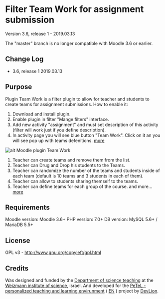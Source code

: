 Filter Team Work for assignment submission
============

Version 3.6, release 1 - 2019.03.13

The "master" branch is no longer compatible with Moodle 3.6 or earlier.

Change Log
----------
* 3.6, release 1    2019.03.13

Purpose
-------

Plugin Team Work is a filter plugin to allow for teacher and students 
to create teams for assignment submissions.
How to enable it:
1) Download and install plugin.
2) Enable plugin in filter "Mange filters" interface.
3) Add new activity "assignment" and must set description of this activity (filter will work just if you define description).
4) In activity page you will see blue button "Team Work". Click on it an you will see pop up with teams defenitions.
[more](https://blog.devlion.co/moodle-filter-team-work-tutorial/) 


![alt Moodle plugin Team Work](https://blog.devlion.co/wp-content/uploads/image-10-1024x497.png)

1) Teacher can create teams and remove them from the list.
2) Teacher can Drug and Drop his students to the Teams.
3) Teacher can randomize the number of the teams and students inside of each team (default is 10 teams and 3 students in each of them).
4) Teacher can allow to students sharing themself to the teams.
5) Teacher can define teams for each group of the course.
and more... [more](https://blog.devlion.co/moodle-filter-team-work-tutorial/) 

Requirements
------------
Moodle version:  Moodle 3.6+
PHP version: 7.0+
DB version: MySQL 5.6+ / MariaDB 5.5+

License
-------

GPL v3 - http://www.gnu.org/copyleft/gpl.html

Credits
-------

Was designed and funded by the [Department of science teaching](https://stwww1.weizmann.ac.il/en/) at the [Weizmann institute of science](http://www.weizmann.ac.il/pages/), israel.
And developed for the [PeTeL - personalized teaching and learning envirunment](https://stwww1.weizmann.ac.il/petel/) ( [EN](https://stwww1.weizmann.ac.il/en/?page_id=1246) ) project by [DevLion](https://blog.devlion.co/moodle-filter-team-work-tutorial/).
